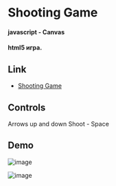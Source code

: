# Shooting Game

#### javascript - Canvas
#### html5 игра.


## Link

 - [Shooting Game](https://shooting-game-nine.vercel.app/)
 
## Controls
Arrows up and down
Shoot - Space

## Demo

![image](https://user-images.githubusercontent.com/90471703/232840136-948fca9c-d60e-4ce3-8265-b057aae7fa2b.png)

![image](https://user-images.githubusercontent.com/90471703/232840460-2d8f8de7-c2c8-4b6c-826c-0835149729ab.png)

